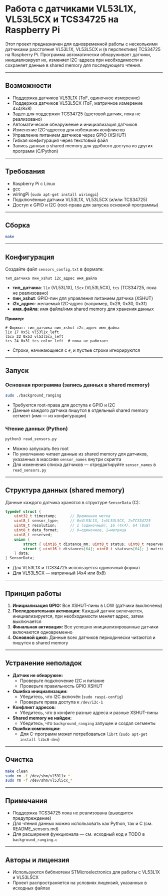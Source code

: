 # Работа с датчиками VL53L1X, VL53L5CX и TCS34725 на Raspberry Pi

Этот проект предназначен для одновременной работы с несколькими датчиками расстояния VL53L1X, VL53L5CX и (в перспективе) TCS34725 на Raspberry Pi. Программа автоматически обнаруживает датчики, инициализирует их, изменяет I2C-адреса при необходимости и сохраняет данные в shared memory для последующего чтения.

---

## Возможности

- Поддержка датчиков VL53L1X (ToF, одиночное измерение)
- Поддержка датчиков VL53L5CX (ToF, матричное измерение 4x4/8x8)
- Задел для поддержки TCS34725 (цветовой датчик, пока не реализовано)
- Автоматическое обнаружение и инициализация датчиков
- Изменение I2C-адресов для избежания конфликтов
- Управление питанием датчиков через GPIO (XSHUT)
- Гибкая конфигурация через текстовый файл
- Запись данных в shared memory для удобного доступа из других программ (C/Python)

---

## Требования

- Raspberry Pi с Linux
- gcc
- wiringPi (`sudo apt-get install wiringpi`)
- Подключённые датчики VL53L1X, VL53L5CX (и/или TCS34725)
- Доступ к GPIO и I2C (root-права для запуска основной программы)

---

## Сборка

```bash
make
```

---

## Конфигурация

Создайте файл `sensors_config.txt` в формате:

```
тип_датчика пин_xshut i2c_адрес имя_файла
```

- **тип_датчика**: `l1x` (VL53L1X), `l5cx` (VL53L5CX), `tcs` (TCS34725, пока не реализовано)
- **пин_xshut**: GPIO-пин для управления питанием датчика (XSHUT)
- **i2c_адрес**: желаемый I2C-адрес (например, 0x29, 0x30, 0x31)
- **имя_файла**: имя файла/имя shared memory для хранения данных

**Пример:**
```
# Формат: тип_датчика пин_xshut i2c_адрес имя_файла
l1x 17 0x51 vl53l1x_left
l5cx 22 0x53 vl53l5cx_left
tcs 24 0x31 tcs_color_left  # пока не работает
```

- Строки, начинающиеся с `#`, и пустые строки игнорируются

---

## Запуск

### Основная программа (запись данных в shared memory)

```bash
sudo ./background_ranging
```

- Требуются root-права для доступа к GPIO и I2C
- Данные каждого датчика пишутся в отдельный shared memory сегмент (имя — из конфигурации)

### Чтение данных (Python)

```bash
python3 read_sensors.py
```

- Можно запускать без root
- По умолчанию читает данные из shared memory для датчиков, указанных в массиве `sensor_names` внутри скрипта
- Для изменения списка датчиков — отредактируйте `sensor_names` в `read_sensors.py`

---

## Структура данных (shared memory)

Данные каждого датчика хранятся в структуре `SensorData` (C):

```c
typedef struct {
    uint32_t timestamp;      // Временная метка
    uint8_t sensor_type;     // 0=VL53L1X, 1=VL53L5CX, 2=TCS34725
    uint8_t resolution;      // 1 (одиночный), 16 (4x4), 64 (8x8)
    uint8_t data_format;     // 0=одиночное, 1=матрица
    uint8_t reserved;
    union {
        struct { uint16_t distance_mm; uint8_t status; uint8_t reserved[5]; } single;
        struct { uint16_t distances[64]; uint8_t statuses[64]; } matrix;
    } data;
} SensorData;
```

- Для VL53L1X и TCS34725 используется одиночный формат
- Для VL53L5CX — матричный (4x4 или 8x8)

---

## Принцип работы

1. **Инициализация GPIO:** Все XSHUT-пины в LOW (датчики выключены)
2. **Последовательная активация:** Каждый датчик включается, инициализируется, при необходимости меняет адрес, затем выключается
3. **Финальная активация:** Все успешно инициализированные датчики включаются одновременно
4. **Основной цикл:** Данные всех датчиков периодически читаются и пишутся в shared memory

---

## Устранение неполадок

- **Датчик не обнаружен:**
  - Проверьте подключение I2C и питание
  - Проверьте правильность GPIO XSHUT
- **Ошибка инициализации:**
  - Убедитесь, что I2C включён (`sudo raspi-config`)
  - Проверьте права доступа к `/dev/i2c-1`
- **Конфликт адресов:**
  - Убедитесь, что в конфиге разные адреса и разные XSHUT-пины
- **Shared memory не найден:**
  - Убедитесь, что `background_ranging` запущен и создал сегменты
- **Ошибки компиляции:**
  - Для C-программ может потребоваться `librt` (`sudo apt-get install libc6-dev`)

---

## Очистка

```bash
make clean
sudo rm -f /dev/shm/vl53l1x_*
sudo rm -f /dev/shm/vl53l5cx_*
```

---

## Примечания

- Поддержка TCS34725 пока не реализована (выводится предупреждение)
- Для чтения данных можно использовать как Python, так и C (см. README_sensors.md)
- Для расширения функционала — см. исходный код и TODO в `background_ranging.c`

---

## Авторы и лицензия

- Используются библиотеки STMicroelectronics для работы с VL53L1X и VL53L5CX
- Проект распространяется на условиях лицензий, указанных в исходных файлах 